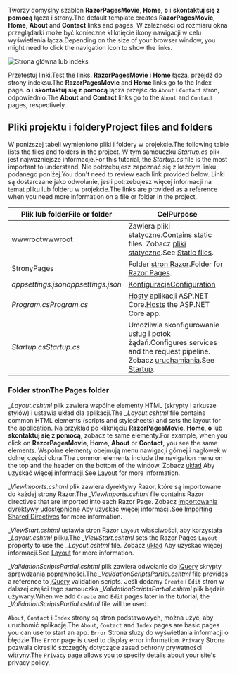 <span data-ttu-id="0ee1a-101">Tworzy domyślny szablon **RazorPagesMovie**, **Home**, **o** i **skontaktuj się z pomocą** łącza i strony.</span><span class="sxs-lookup"><span data-stu-id="0ee1a-101">The default template creates **RazorPagesMovie**, **Home**, **About** and **Contact** links and pages.</span></span> <span data-ttu-id="0ee1a-102">W zależności od rozmiaru okna przeglądarki może być konieczne kliknięcie ikony nawigacji w celu wyświetlenia łącza.</span><span class="sxs-lookup"><span data-stu-id="0ee1a-102">Depending on the size of your browser window, you might need to click the navigation icon to show the links.</span></span>

![Strona główna lub indeks](../../tutorials/razor-pages/razor-pages-start/_static/home2.png)

<span data-ttu-id="0ee1a-104">Przetestuj linki.</span><span class="sxs-lookup"><span data-stu-id="0ee1a-104">Test the links.</span></span> <span data-ttu-id="0ee1a-105">**RazorPagesMovie** i **Home** łącza, przejdź do strony indeksu.</span><span class="sxs-lookup"><span data-stu-id="0ee1a-105">The **RazorPagesMovie** and **Home** links go to the Index page.</span></span> <span data-ttu-id="0ee1a-106">**o** i **skontaktuj się z pomocą** łącza przejść do `About` i `Contact` stron, odpowiednio.</span><span class="sxs-lookup"><span data-stu-id="0ee1a-106">The **About** and **Contact** links go to the `About` and `Contact` pages, respectively.</span></span>

## <a name="project-files-and-folders"></a><span data-ttu-id="0ee1a-107">Pliki projektu i foldery</span><span class="sxs-lookup"><span data-stu-id="0ee1a-107">Project files and folders</span></span>

<span data-ttu-id="0ee1a-108">W poniższej tabeli wymieniono pliki i foldery w projekcie.</span><span class="sxs-lookup"><span data-stu-id="0ee1a-108">The following table lists the files and folders in the project.</span></span> <span data-ttu-id="0ee1a-109">W tym samouczku *Startup.cs* plik jest najważniejsze informacje.</span><span class="sxs-lookup"><span data-stu-id="0ee1a-109">For this tutorial, the *Startup.cs* file is the most important to understand.</span></span> <span data-ttu-id="0ee1a-110">Nie potrzebujesz zapoznać się z każdym linku podanego poniżej.</span><span class="sxs-lookup"><span data-stu-id="0ee1a-110">You don't need to review each link provided below.</span></span> <span data-ttu-id="0ee1a-111">Linki są dostarczane jako odwołanie, jeśli potrzebujesz więcej informacji na temat pliku lub folderu w projekcie.</span><span class="sxs-lookup"><span data-stu-id="0ee1a-111">The links are provided as a reference when you need more information on a file or folder in the project.</span></span>

| <span data-ttu-id="0ee1a-112">Plik lub folder</span><span class="sxs-lookup"><span data-stu-id="0ee1a-112">File or folder</span></span>              | <span data-ttu-id="0ee1a-113">Cel</span><span class="sxs-lookup"><span data-stu-id="0ee1a-113">Purpose</span></span> |
| ----------------- | ------------ |
| <span data-ttu-id="0ee1a-114">wwwroot</span><span class="sxs-lookup"><span data-stu-id="0ee1a-114">wwwroot</span></span> | <span data-ttu-id="0ee1a-115">Zawiera pliki statyczne.</span><span class="sxs-lookup"><span data-stu-id="0ee1a-115">Contains static files.</span></span> <span data-ttu-id="0ee1a-116">Zobacz [pliki statyczne](xref:fundamentals/static-files).</span><span class="sxs-lookup"><span data-stu-id="0ee1a-116">See [Static files](xref:fundamentals/static-files).</span></span> |
| <span data-ttu-id="0ee1a-117">Strony</span><span class="sxs-lookup"><span data-stu-id="0ee1a-117">Pages</span></span> | <span data-ttu-id="0ee1a-118">Folder [stron Razor](xref:razor-pages/index).</span><span class="sxs-lookup"><span data-stu-id="0ee1a-118">Folder for [Razor Pages](xref:razor-pages/index).</span></span> |
| <span data-ttu-id="0ee1a-119">*appsettings.json*</span><span class="sxs-lookup"><span data-stu-id="0ee1a-119">*appsettings.json*</span></span> | [<span data-ttu-id="0ee1a-120">Konfiguracja</span><span class="sxs-lookup"><span data-stu-id="0ee1a-120">Configuration</span></span>](xref:fundamentals/configuration/index) |
| <span data-ttu-id="0ee1a-121">*Program.cs*</span><span class="sxs-lookup"><span data-stu-id="0ee1a-121">*Program.cs*</span></span> | <span data-ttu-id="0ee1a-122">[Hosty](xref:fundamentals/host/index) aplikacji ASP.NET Core.</span><span class="sxs-lookup"><span data-stu-id="0ee1a-122">[Hosts](xref:fundamentals/host/index) the ASP.NET Core app.</span></span>|
| <span data-ttu-id="0ee1a-123">*Startup.cs*</span><span class="sxs-lookup"><span data-stu-id="0ee1a-123">*Startup.cs*</span></span> | <span data-ttu-id="0ee1a-124">Umożliwia skonfigurowanie usług i potok żądań.</span><span class="sxs-lookup"><span data-stu-id="0ee1a-124">Configures services and the request pipeline.</span></span> <span data-ttu-id="0ee1a-125">Zobacz [uruchamiania](xref:fundamentals/startup).</span><span class="sxs-lookup"><span data-stu-id="0ee1a-125">See [Startup](xref:fundamentals/startup).</span></span>|

### <a name="the-pages-folder"></a><span data-ttu-id="0ee1a-126">Folder stron</span><span class="sxs-lookup"><span data-stu-id="0ee1a-126">The Pages folder</span></span>

<span data-ttu-id="0ee1a-127">*_Layout.cshtml* plik zawiera wspólne elementy HTML (skrypty i arkusze stylów) i ustawia układ dla aplikacji.</span><span class="sxs-lookup"><span data-stu-id="0ee1a-127">The *_Layout.cshtml* file contains common HTML elements (scripts and stylesheets) and sets the layout for the application.</span></span> <span data-ttu-id="0ee1a-128">Na przykład po kliknięciu **RazorPagesMovie**, **Home**, **o** lub **skontaktuj się z pomocą**, zobacz te same elementy.</span><span class="sxs-lookup"><span data-stu-id="0ee1a-128">For example, when you click on **RazorPagesMovie**, **Home**, **About** or **Contact**, you see the same elements.</span></span> <span data-ttu-id="0ee1a-129">Wspólne elementy obejmują menu nawigacji górnej i nagłówek w dolnej części okna.</span><span class="sxs-lookup"><span data-stu-id="0ee1a-129">The common elements include the navigation menu on the top and the header on the bottom of the window.</span></span> <span data-ttu-id="0ee1a-130">Zobacz [układ](xref:mvc/views/layout) Aby uzyskać więcej informacji.</span><span class="sxs-lookup"><span data-stu-id="0ee1a-130">See [Layout](xref:mvc/views/layout) for more information.</span></span>

<span data-ttu-id="0ee1a-131">*_ViewImports.cshtml* plik zawiera dyrektywy Razor, które są importowane do każdej strony Razor.</span><span class="sxs-lookup"><span data-stu-id="0ee1a-131">The *_ViewImports.cshtml* file contains Razor directives that are imported into each Razor Page.</span></span> <span data-ttu-id="0ee1a-132">Zobacz [importowania dyrektywy udostępnione](xref:mvc/views/layout#importing-shared-directives) Aby uzyskać więcej informacji.</span><span class="sxs-lookup"><span data-stu-id="0ee1a-132">See [Importing Shared Directives](xref:mvc/views/layout#importing-shared-directives) for more information.</span></span>

<span data-ttu-id="0ee1a-133">*_ViewStart.cshtml* ustawia stron Razor `Layout` właściwości, aby korzystała *_Layout.cshtml* pliku.</span><span class="sxs-lookup"><span data-stu-id="0ee1a-133">The *_ViewStart.cshtml* sets the Razor Pages `Layout` property to use the *_Layout.cshtml* file.</span></span> <span data-ttu-id="0ee1a-134">Zobacz [układ](xref:mvc/views/layout) Aby uzyskać więcej informacji.</span><span class="sxs-lookup"><span data-stu-id="0ee1a-134">See [Layout](xref:mvc/views/layout) for more information.</span></span>

<span data-ttu-id="0ee1a-135">*_ValidationScriptsPartial.cshtml* plik zawiera odwołanie do [jQuery](https://jquery.com/) skrypty sprawdzania poprawności.</span><span class="sxs-lookup"><span data-stu-id="0ee1a-135">The *_ValidationScriptsPartial.cshtml* file provides a reference to [jQuery](https://jquery.com/) validation scripts.</span></span> <span data-ttu-id="0ee1a-136">Jeśli dodamy `Create` i `Edit` stron w dalszej części tego samouczka *_ValidationScriptsPartial.cshtml* plik będzie używany.</span><span class="sxs-lookup"><span data-stu-id="0ee1a-136">When we add `Create` and `Edit` pages later in the tutorial, the *_ValidationScriptsPartial.cshtml* file will be used.</span></span>

<span data-ttu-id="0ee1a-137">`About`, `Contact` i `Index` strony są stron podstawowych, można użyć, aby uruchomić aplikację.</span><span class="sxs-lookup"><span data-stu-id="0ee1a-137">The `About`, `Contact` and `Index` pages are basic pages you can use to start an app.</span></span> <span data-ttu-id="0ee1a-138">`Error` Strona służy do wyświetlania informacji o błędzie.</span><span class="sxs-lookup"><span data-stu-id="0ee1a-138">The `Error` page is used to display error information.</span></span> <span data-ttu-id="0ee1a-139">`Privacy` Strona pozwala określić szczegóły dotyczące zasad ochrony prywatności witryny.</span><span class="sxs-lookup"><span data-stu-id="0ee1a-139">The `Privacy` page allows you to specify details about your site's privacy policy.</span></span>
